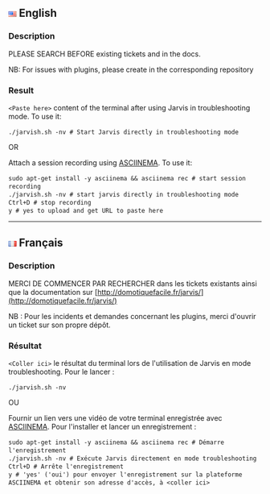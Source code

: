 ## ![English][English] English
>
### Description

PLEASE SEARCH BEFORE existing tickets and in the docs.

NB: For issues with plugins, please create in the corresponding repository


### Result
`<Paste here>` content of the terminal after using Jarvis in troubleshooting mode.
To use it:
```shell
./jarvish.sh -nv # Start Jarvis directly in troubleshooting mode
```

OR

Attach a session recording using [ASCIINEMA](https://asciinema.org/).
To use it:
```shell
sudo apt-get install -y asciinema && asciinema rec # start session recording
./jarvish.sh -nv # start jarvis directly in troubleshooting mode
Ctrl+D # stop recording
y # yes to upload and get URL to paste here
```

---


## ![French][French] Français
### Description

MERCI DE COMMENCER PAR RECHERCHER dans les tickets existants ainsi que la documentation sur [http://domotiquefacile.fr/jarvis/](http://domotiquefacile.fr/jarvis/)

NB : Pour les incidents et demandes concernant les plugins, merci d'ouvrir un ticket sur son propre dépôt.


### Résultat
`<Coller ici>` le résultat du terminal lors de l'utilisation de Jarvis en mode troubleshooting.
Pour le lancer :
```shell
./jarvish.sh -nv
```


OU



Fournir un lien vers une vidéo de votre terminal enregistrée avec [ASCIINEMA](https://asciinema.org/).
Pour l'installer et lancer un enregistrement :
```shell
sudo apt-get install -y asciinema && asciinema rec # Démarre l'enregistrement
./jarvish.sh -nv # Exécute Jarvis directement en mode troubleshooting
Ctrl+D # Arrête l'enregistrement
y # 'yes' ('oui') pour envoyer l'enregistrement sur la plateforme ASCIINEMA et obtenir son adresse d'accès, à <coller ici>
```


[English]: /imgs/flags/us.png "English"
[French]: /imgs/flags/fr.png "French"
